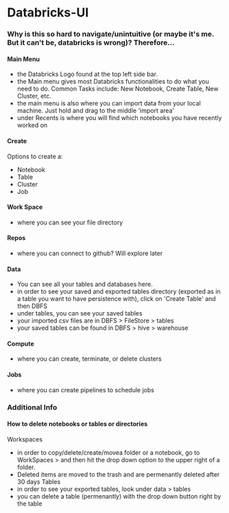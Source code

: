 # Databricks-UI

### Why is this so hard to navigate/unintuitive (or maybe it's me. But it can't be, databricks is wrong)? Therefore...

#### Main Menu
- the Databricks Logo found at the top left side bar.
- the Main menu gives most Databricks functionalities to do what you need to do. Common Tasks include: New Notebook, Create Table, New Cluster, etc. 
- the main menu is also where you can import data from your local machine. Just hold and drag to the middle 'import area'
- under Recents is where you will find which notebooks you have recently worked on

#### Create
Options to create a:
- Notebook
- Table
- Cluster
- Job

#### Work Space
- where you can see your file directory

#### Repos
- where you can connect to github? Will explore later

#### Data
- You can see all your tables and databases here.
- in order to see your saved and exported tables directory (exported as in a table you want to have persistence with), click on 'Create Table' and then DBFS
- under tables, you can see your saved tables 
- your imported csv files are in DBFS > FileStore > tables
- your saved tables can be found in DBFS > hive > warehouse

#### Compute
- where you can create, terminate, or delete clusters

#### Jobs
- where you can create pipelines to schedule jobs

### Additional Info

#### How to delete notebooks or tables or directories
Workspaces 
- in order to copy/delete/create/movea folder or a notebook, go to WorkSpaces > and then hit the drop down option to the upper right of a folder. 
- Deleted items are moved to the trash and are permenantly deleted after 30 days
Tables
- in order to see your exported tables, look under data > tables
- you can delete a table (permenantly) with the drop down button right by the table 

